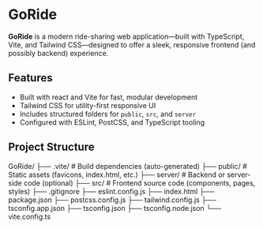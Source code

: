 # GoRide

**GoRide** is a modern ride-sharing web application—built with TypeScript, Vite, and Tailwind CSS—designed to offer a sleek, responsive frontend (and possibly backend) experience.

##  Features

- Built with react and Vite for fast, modular development
- Tailwind CSS for utility-first responsive UI
- Includes structured folders for `public`, `src`, and `server`
- Configured with ESLint, PostCSS, and TypeScript tooling

##  Project Structure

GoRide/
├── .vite/ # Build dependencies (auto-generated)
├── public/ # Static assets (favicons, index.html, etc.)
├── server/ # Backend or server-side code (optional)
├── src/ # Frontend source code (components, pages, styles)
├── .gitignore
├── eslint.config.js
├── index.html
├── package.json
├── postcss.config.js
├── tailwind.config.js
├── tsconfig.app.json
├── tsconfig.json
├── tsconfig.node.json
└── vite.config.ts
